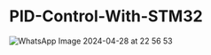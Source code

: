# PID-Control-With-STM32
![WhatsApp Image 2024-04-28 at 22 56 53](https://github.com/Halilackgz/PID-Control-With-STM32/assets/71661261/d3623fd7-8c70-4583-a048-6d5b5675dfb0)
